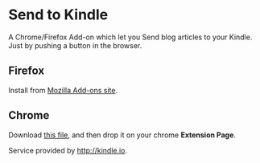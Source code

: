Send to Kindle
==============

A Chrome/Firefox Add-on which let you Send blog articles to your Kindle.  
Just by pushing a button in the browser.


Firefox
-------

Install from [Mozilla Add-ons site](https://addons.mozilla.org/en-US/firefox/addon/send-to-kindle-by-kindleio/).

Chrome
------

Download [this file](https://raw.github.com/mitnk/sendtokindle/master/send_to_kindle.crx), and then drop it on your chrome **Extension Page**.


Service provided by <http://kindle.io>.
